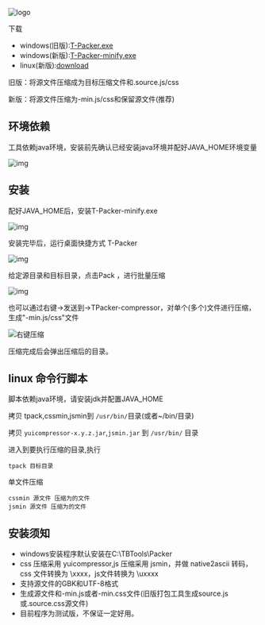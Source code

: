 ![logo](http://img03.taobaocdn.com/tps/i3/T1BFx4XXVoXXXXXXXX-496-96.png)

下载

- windows(旧版):[T-Packer.exe](https://github.com/taobao-wd/Tpacker/raw/master/T-Packer.exe)
- windows(新版):[T-Packer-minify.exe](https://github.com/taobao-wd/Tpacker/raw/master/T-Packer-minify.exe)
- linux(新版):[download](https://github.com/taobao-wd/Tpacker/raw/master/tpack)

旧版：将源文件压缩成为目标压缩文件和.source.js/css

新版：将源文件压缩为-min.js/css和保留源文件(推荐)

## 环境依赖

工具依赖java环境，安装前先确认已经安装java环境并配好JAVA_HOME环境变量

![img](http://img01.taobaocdn.com/tps/i1/T1Zm8ZXd4kXXXXXXXX-394-407.png)

## 安装

配好JAVA_HOME后，安装T-Packer-minify.exe

![img](http://img02.taobaocdn.com/tps/i2/T18mRZXaJnXXXXXXXX-511-400.png)

安装完毕后，运行桌面快捷方式 T-Packer

![img](http://img03.taobaocdn.com/tps/i3/T1m_VZXolaXXXXXXXX-206-305.png)

给定源目录和目标目录，点击Pack ，进行批量压缩

![img](http://img03.taobaocdn.com/tps/i3/T1u_0ZXbdgXXXXXXXX-709-80.png)

也可以通过右键->发送到->TPacker-compressor，对单个(多个)文件进行压缩，生成"-min.js/css"文件

![右键压缩](http://img02.taobaocdn.com/tps/i2/T1Dfd3XbBzXXXXXXXX-478-99.png)

压缩完成后会弹出压缩后的目录。

## linux 命令行脚本

脚本依赖java环境，请安装jdk并配置JAVA_HOME

拷贝 tpack,cssmin,jsmin到 `/usr/bin/`目录(或者~/bin/目录)

拷贝 `yuicompressor-x.y.z.jar`,`jsmin.jar` 到 `/usr/bin/` 目录

进入到要执行压缩的目录,执行

	tpack 目标目录

单文件压缩
	
	cssmin 源文件 压缩为的文件
	jsmin 源文件 压缩为的文件

## 安装须知

- windows安装程序默认安装在C:\TBTools\Packer
- css 压缩采用 yuicompressor,js 压缩采用 jsmin，并做 native2ascii 转码，css 文件转换为 \xxxx，js文件转换为 \uxxxx
- 支持源文件的GBK和UTF-8格式
- 生成源文件和-min.js或者-min.css文件(旧版打包工具生成source.js或.source.css源文件)
- 目前程序为测试版，不保证一定好用。
